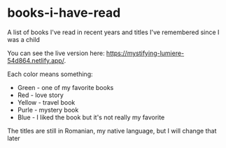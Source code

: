 # books-i-have-read
A list of books I've read in recent years and titles I've remembered since I was a child

You can see the live version here: https://mystifying-lumiere-54d864.netlify.app/.

Each color means something:
<ul>
  <li>Green - one of my favorite books</li>
  <li>Red - love story</li>
  <li>Yellow - travel book</li>
  <li>Purle - mystery book</li>
  <li>Blue - I liked the book but it's not really my favorite</li>
</ul>

The titles are still in Romanian, my native language, but I will change that later
